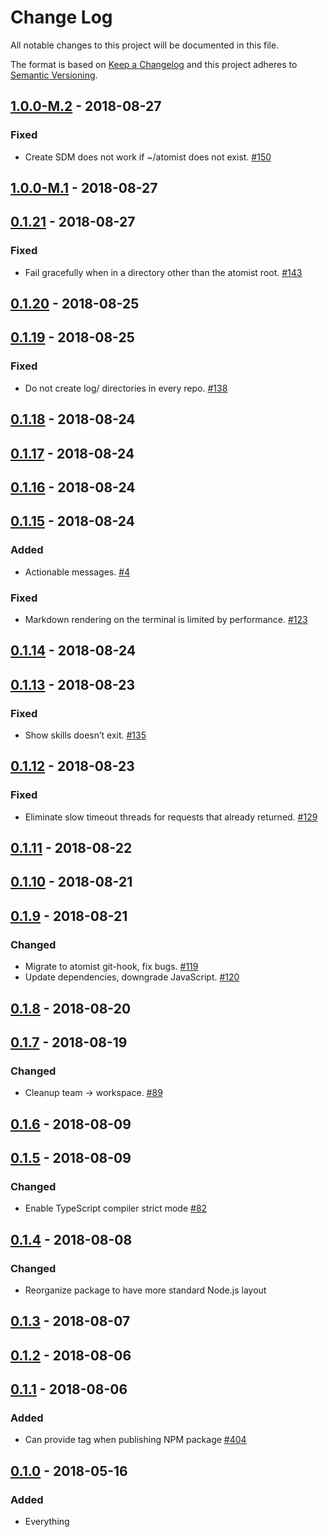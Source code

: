 # Change Log

All notable changes to this project will be documented in this file.

The format is based on [Keep a Changelog](http://keepachangelog.com/)
and this project adheres to [Semantic Versioning](http://semver.org/).

## [1.0.0-M.2](https://github.com/atomist/sdm/compare/1.0.0-M.1...1.0.0-M.2) - 2018-08-27

### Fixed

-   Create SDM does not work if ~/atomist does not exist. [#150](https://github.com/atomist/sdm-local/issues/150)

## [1.0.0-M.1](https://github.com/atomist/sdm/compare/0.1.21...1.0.0-M.1) - 2018-08-27

## [0.1.21](https://github.com/atomist/sdm/compare/0.1.20...0.1.21) - 2018-08-27

### Fixed

-   Fail gracefully when in a directory other than the atomist root. [#143](https://github.com/atomist/sdm-local/issues/143)

## [0.1.20](https://github.com/atomist/sdm/compare/0.1.19...0.1.20) - 2018-08-25

## [0.1.19](https://github.com/atomist/sdm/compare/0.1.18...0.1.19) - 2018-08-25

### Fixed

-   Do not create log/ directories in every repo. [#138](https://github.com/atomist/sdm-local/issues/138)

## [0.1.18](https://github.com/atomist/sdm/compare/0.1.17...0.1.18) - 2018-08-24

## [0.1.17](https://github.com/atomist/sdm/compare/0.1.16...0.1.17) - 2018-08-24

## [0.1.16](https://github.com/atomist/sdm/compare/0.1.15...0.1.16) - 2018-08-24

## [0.1.15](https://github.com/atomist/sdm/compare/0.1.14...0.1.15) - 2018-08-24

### Added

-   Actionable messages. [#4](https://github.com/atomist/sdm-local/issues/4)

### Fixed

-   Markdown rendering on the terminal is limited by performance. [#123](https://github.com/atomist/sdm-local/issues/123)

## [0.1.14](https://github.com/atomist/sdm/compare/0.1.13...0.1.14) - 2018-08-24

## [0.1.13](https://github.com/atomist/sdm/compare/0.1.12...0.1.13) - 2018-08-23

### Fixed

-   Show skills doesn’t exit. [#135](https://github.com/atomist/sdm-local/issues/135)

## [0.1.12](https://github.com/atomist/sdm/compare/0.1.11...0.1.12) - 2018-08-23

### Fixed

-   Eliminate slow timeout threads for requests that already returned. [#129](https://github.com/atomist/sdm-local/issues/129)

## [0.1.11](https://github.com/atomist/sdm/compare/0.1.10...0.1.11) - 2018-08-22

## [0.1.10](https://github.com/atomist/sdm/compare/0.1.9...0.1.10) - 2018-08-21

## [0.1.9](https://github.com/atomist/sdm/compare/0.1.8...0.1.9) - 2018-08-21

### Changed

-   Migrate to atomist git-hook, fix bugs. [#119](https://github.com/atomist/sdm-local/issues/119)
-   Update dependencies, downgrade JavaScript. [#120](https://github.com/atomist/sdm-local/issues/120)

## [0.1.8](https://github.com/atomist/sdm/compare/0.1.7...0.1.8) - 2018-08-20

## [0.1.7](https://github.com/atomist/sdm/compare/0.1.6...0.1.7) - 2018-08-19

### Changed

-   Cleanup team -> workspace. [#89](https://github.com/atomist/sdm-local/issues/89)

## [0.1.6](https://github.com/atomist/sdm/compare/0.1.5...0.1.6) - 2018-08-09

## [0.1.5](https://github.com/atomist/sdm/compare/0.1.4...0.1.5) - 2018-08-09

### Changed

-   Enable TypeScript compiler strict mode [#82](https://github.com/atomist/sdm-local/issues/82)

## [0.1.4](https://github.com/atomist/sdm/compare/0.1.2...0.1.3) - 2018-08-08

### Changed

-   Reorganize package to have more standard Node.js layout

## [0.1.3](https://github.com/atomist/sdm/compare/0.1.2...0.1.3) - 2018-08-07

## [0.1.2](https://github.com/atomist/sdm/compare/0.1.1...0.1.2) - 2018-08-06

## [0.1.1](https://github.com/atomist/sdm/compare/0.1.0...0.1.1) - 2018-08-06

### Added

-   Can provide tag when publishing NPM package [#404](https://github.com/atomist/sdm/issues/404)

## [0.1.0](https://github.com/atomist/sdm/tree/0.1.0) - 2018-05-16

### Added

-   Everything
